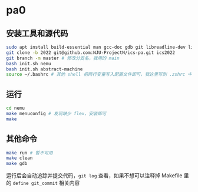 # pa0

## 安装工具和源代码

```sh
sudo apt install build-essential man gcc-doc gdb git libreadline-dev libsdl2-dev llvm llvm-dev llvm-11 llvm-11-de
git clone -b 2022 git@github.com:NJU-ProjectN/ics-pa.git ics2022
git branch -m master # 修改分支名，我用的 main
bash init.sh nemu
bash init.sh abstract-machine
source ~/.bashrc # 其他 shell 把两行变量写入配置文件即可，我这里写到 .zshrc 中
```

## 运行

```sh
cd nemu
make menuconfig # 发现缺少 flex，安装即可
make
```

## 其他命令

```sh
make run # 暂不可用
make clean
make gdb
```

运行后会自动追踪并提交代码，`git log` 查看，如果不想可以注释掉 Makefile 里的 `define git_commit` 相关内容